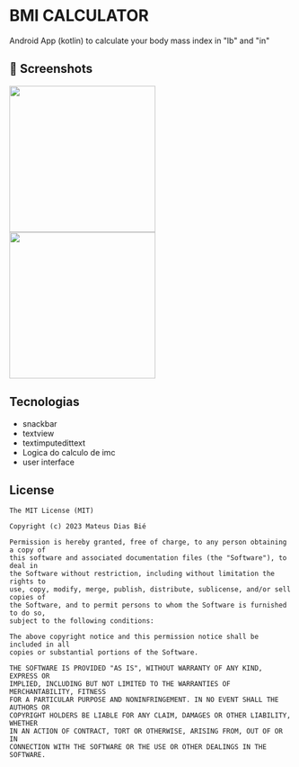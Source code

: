 # BMI CALCULATOR
Android App (kotlin) to calculate your body mass index in "lb" and "in"

## :camera_flash: Screenshots
<!-- You can add more screenshots here if you like -->

<img src="https://github.com/user-attachments/assets/c1dca7a8-2e39-4bbe-822d-2fb65d137e39" width=260/>
<img src="https://github.com/user-attachments/assets/678e96ed-e82c-4252-b6e7-238afe1e5ff6" width=260/>

## Tecnologias
- snackbar
- textview
- textimputedittext
- Logica do calculo de imc
- user interface


## License
```
The MIT License (MIT)

Copyright (c) 2023 Mateus Dias Bié

Permission is hereby granted, free of charge, to any person obtaining a copy of
this software and associated documentation files (the "Software"), to deal in
the Software without restriction, including without limitation the rights to
use, copy, modify, merge, publish, distribute, sublicense, and/or sell copies of
the Software, and to permit persons to whom the Software is furnished to do so,
subject to the following conditions:

The above copyright notice and this permission notice shall be included in all
copies or substantial portions of the Software.

THE SOFTWARE IS PROVIDED "AS IS", WITHOUT WARRANTY OF ANY KIND, EXPRESS OR
IMPLIED, INCLUDING BUT NOT LIMITED TO THE WARRANTIES OF MERCHANTABILITY, FITNESS
FOR A PARTICULAR PURPOSE AND NONINFRINGEMENT. IN NO EVENT SHALL THE AUTHORS OR
COPYRIGHT HOLDERS BE LIABLE FOR ANY CLAIM, DAMAGES OR OTHER LIABILITY, WHETHER
IN AN ACTION OF CONTRACT, TORT OR OTHERWISE, ARISING FROM, OUT OF OR IN
CONNECTION WITH THE SOFTWARE OR THE USE OR OTHER DEALINGS IN THE SOFTWARE.
```
